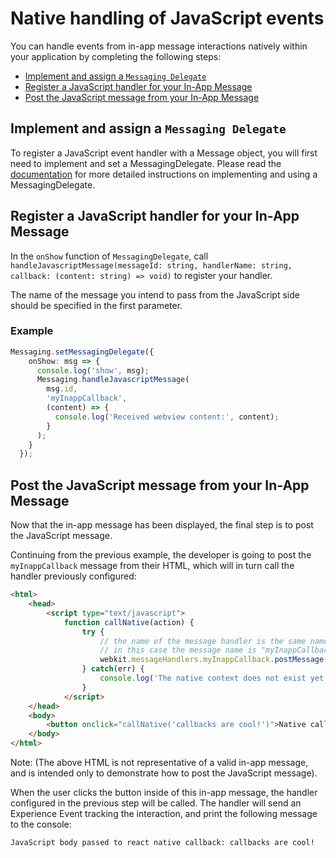 # Native handling of JavaScript events

You can handle events from in-app message interactions natively within your application by completing the following steps:
- [Implement and assign a `Messaging Delegate`](#implement-and-assign-a-messaging-delegate)
- [Register a JavaScript handler for your In-App Message](#register-a-javascript-handler-for-your-in-app-message)
- [Post the JavaScript message from your In-App Message](#post-the-javascript-message-from-your-in-app-message)

## Implement and assign a `Messaging Delegate`

To register a JavaScript event handler with a Message object, you will first need to implement and set a MessagingDelegate.
Please read the [documentation](../README.md/#programmatically-control-the-display-of-in-app-messages) for more detailed instructions on implementing and using a MessagingDelegate.

## Register a JavaScript handler for your In-App Message

In the `onShow` function of `MessagingDelegate`, call `handleJavascriptMessage(messageId: string, handlerName: string, callback: (content: string) => void)` to register your handler.

The name of the message you intend to pass from the JavaScript side should be specified in the first parameter.

### Example

```typescript
Messaging.setMessagingDelegate({
    onShow: msg => {
      console.log('show', msg);
      Messaging.handleJavascriptMessage(
        msg.id,
        'myInappCallback',
        (content) => {
          console.log('Received webview content:', content);
        }
      );
    }
  });
```

## Post the JavaScript message from your In-App Message

Now that the in-app message has been displayed, the final step is to post the JavaScript message.

Continuing from the previous example, the developer is going to post the `myInappCallback` message from their HTML, which will in turn call the handler previously configured:

```html
<html>
    <head>
        <script type="text/javascript">
            function callNative(action) {
                try {
                    // the name of the message handler is the same name that must be registered in  react native code.
                    // in this case the message name is "myInappCallback"
                    webkit.messageHandlers.myInappCallback.postMessage(action);
                } catch(err) {
                    console.log('The native context does not exist yet'); }
                }
            </script>
    </head>
    <body>
        <button onclick="callNative('callbacks are cool!')">Native callback!</button>
    </body>
</html>
```

Note: (The above HTML is not representative of a valid in-app message, and is intended only to demonstrate how to post the JavaScript message).

When the user clicks the button inside of this in-app message, the handler configured in the previous step will be called. The handler will send an Experience Event tracking the interaction, and print the following message to the console:

```bash
JavaScript body passed to react native callback: callbacks are cool!
```
